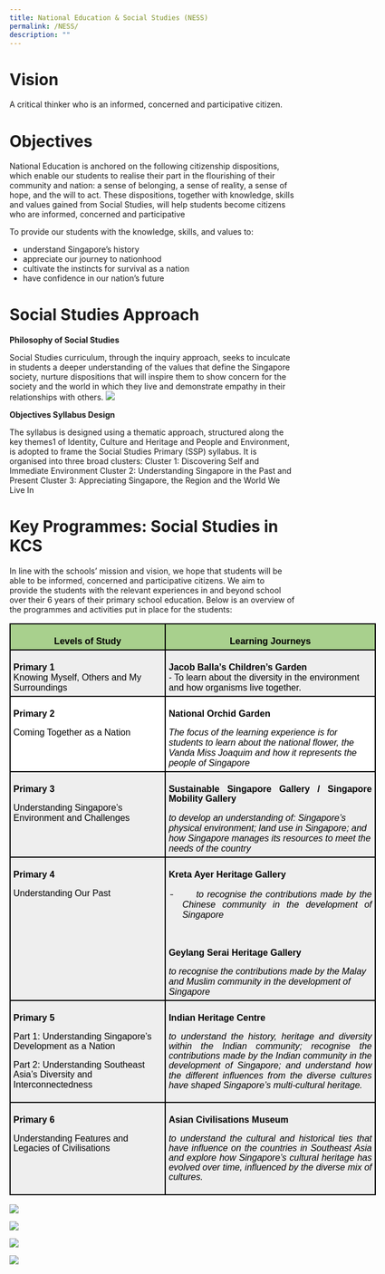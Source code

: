 ```yaml
---
title: National Education & Social Studies (NESS)
permalink: /NESS/
description: ""
---
```

# Vision
A critical thinker who is an informed, concerned and participative citizen. 

# Objectives
National Education is anchored on the following citizenship dispositions, which enable our students to realise their part in the flourishing of their community and nation: a sense of belonging, a sense of reality, a sense of hope, and the will to act. These dispositions, together with knowledge, skills and values gained from Social Studies, will help students become citizens who are informed, concerned and participative

To provide our students with the knowledge, skills, and values to: 
* understand Singapore’s history
* appreciate our journey to nationhood
* cultivate the instincts for survival as a nation 
* have confidence in our nation’s future

# Social Studies Approach
**Philosophy of Social Studies**

Social Studies curriculum, through the inquiry approach, seeks to inculcate in students a deeper understanding of the values that define the Singapore society, nurture dispositions that will inspire them to show concern for the society and the world in which they live and demonstrate empathy in their relationships with others.
![](/images/Social%20Studies/Picture1_SS.jpg)

**Objectives Syllabus Design**

The syllabus is designed using a thematic approach, structured along the key themes1 of Identity, Culture and Heritage and People and Environment, is adopted to frame the Social Studies Primary (SSP) syllabus. It is organised into three broad clusters: 
Cluster 1: Discovering Self and Immediate Environment
Cluster 2: Understanding Singapore in the Past and Present
Cluster 3: Appreciating Singapore, the Region and the World We Live In

# Key Programmes: Social Studies in KCS

In line with the schools’ mission and vision, we hope that students will be able to be informed, concerned and participative citizens. We aim to provide the students with the relevant experiences in and beyond school over their 6 years of their primary school education. Below is an overview of the programmes and activities put in place for the students:

<table style="width:485.4pt;margin-left:-.15pt;background:white;border-collapse:collapse;
 border:none;mso-border-alt:solid windowtext 1.5pt;mso-yfti-tbllook:1184;
 mso-border-insideh:1.5pt solid windowtext;mso-border-insidev:1.5pt solid windowtext" width="647" cellpadding="0" cellspacing="0" border="1" class="MsoNormalTable"><tbody><tr style="mso-yfti-irow:0;mso-yfti-firstrow:yes;height:9.5pt"><td style="width:203.3pt;border:solid windowtext 1.5pt;
  background:#A8D08D;mso-background-themecolor:accent6;mso-background-themetint:
  153;padding:3.75pt 3.75pt 3.75pt 3.75pt;height:9.5pt" valign="top" width="271"><p style="margin-bottom:0in;text-align:center;
  line-height:normal" align="center" class="MsoNormal"><b><span style="font-size:12.0pt;font-family:&quot;Arial&quot;,sans-serif;
  mso-fareast-font-family:&quot;Times New Roman&quot;;color:black">Levels of Study</span></b></p></td><td style="width:282.1pt;border:solid windowtext 1.5pt;
  border-left:none;mso-border-left-alt:solid windowtext 1.5pt;background:#A8D08D;
  mso-background-themecolor:accent6;mso-background-themetint:153;padding:3.75pt 3.75pt 3.75pt 3.75pt;
  height:9.5pt" valign="top" width="376"><p style="margin-bottom:0in;text-align:center;
  line-height:normal" align="center" class="MsoNormal"><b><span style="font-size:12.0pt;font-family:&quot;Arial&quot;,sans-serif;
  mso-fareast-font-family:&quot;Times New Roman&quot;;color:black">Learning Journeys</span></b></p></td></tr><tr style="mso-yfti-irow:1;height:50.55pt"><td style="width:203.3pt;border:solid windowtext 1.5pt;border-top:
  none;mso-border-top-alt:solid windowtext 1.5pt;background:#EEEEEE;padding:
  3.75pt 3.75pt 3.75pt 3.75pt;height:50.55pt" width="271"><p style="margin-bottom:0in;line-height:normal" class="MsoNormal"><b><span style="font-size:12.0pt;font-family:&quot;Arial&quot;,sans-serif;mso-fareast-font-family:
  &quot;Times New Roman&quot;;color:black">Primary 1<br></span></b><span style="font-size:12.0pt;font-family:&quot;Arial&quot;,sans-serif;
  mso-fareast-font-family:&quot;Times New Roman&quot;;color:black">Knowing Myself, Others and My Surroundings</span></p></td><td style="width:282.1pt;border-top:none;border-left:none;
  border-bottom:solid windowtext 1.5pt;border-right:solid windowtext 1.5pt;
  mso-border-top-alt:solid windowtext 1.5pt;mso-border-left-alt:solid windowtext 1.5pt;
  background:#EEEEEE;padding:3.75pt 3.75pt 3.75pt 3.75pt;height:50.55pt" width="376"><p style="margin-bottom:0in;line-height:normal" class="MsoNormal"><b><span style="font-size:12.0pt;font-family:&quot;Arial&quot;,sans-serif;mso-fareast-font-family:
  &quot;Times New Roman&quot;;color:black">Jacob Balla’s Children’s Garden<br></span></b><span style="font-size:12.0pt;font-family:&quot;Arial&quot;,sans-serif;
  mso-fareast-font-family:&quot;Times New Roman&quot;;color:black">- To learn about the diversity in the environment and how organisms live together.</span></p></td></tr><tr style="mso-yfti-irow:2;height:9.2pt"><td style="width:203.3pt;border:solid windowtext 1.5pt;
  border-top:none;mso-border-top-alt:solid windowtext 1.5pt;padding:3.75pt 3.75pt 3.75pt 3.75pt;
  height:9.2pt" valign="top" width="271"><p class="MsoNormal"><b><span style="font-size:12.0pt;line-height:107%;
  font-family:&quot;Arial&quot;,sans-serif;color:black;mso-color-alt:windowtext">Primary 2</span></b><b><span style="font-size:12.0pt;line-height:107%;font-family:
  &quot;Arial&quot;,sans-serif"></span></b></p><p style="margin-bottom:0in;line-height:normal" class="MsoNormal"><span style="font-size:12.0pt;font-family:&quot;Arial&quot;,sans-serif;color:black;
  mso-color-alt:windowtext">Coming Together as a Nation</span><span style="font-size:12.0pt;font-family:&quot;Arial&quot;,sans-serif;mso-fareast-font-family:
  &quot;Times New Roman&quot;;color:black"></span></p></td><td style="width:282.1pt;border-top:none;border-left:
  none;border-bottom:solid windowtext 1.5pt;border-right:solid windowtext 1.5pt;
  mso-border-top-alt:solid windowtext 1.5pt;mso-border-left-alt:solid windowtext 1.5pt;
  padding:3.75pt 3.75pt 3.75pt 3.75pt;height:9.2pt" valign="top" width="376"><p style="text-align:justify;text-justify:inter-ideograph" class="MsoNormal"><b><span style="font-size:12.0pt;line-height:107%;font-family:&quot;Arial&quot;,sans-serif;
  color:black;mso-color-alt:windowtext">National Orchid Garden</span></b><b><span style="font-size:12.0pt;line-height:107%;font-family:&quot;Arial&quot;,sans-serif"></span></b></p><p style="margin-bottom:0in;line-height:normal" class="MsoNormal"><i><span style="font-size:12.0pt;font-family:&quot;Arial&quot;,sans-serif;color:black;
  mso-color-alt:windowtext">The focus of the learning experience is for students to learn about the national flower, the Vanda Miss Joaquim and how it represents the people of Singapore</span></i><span style="font-size:12.0pt;
  font-family:&quot;Arial&quot;,sans-serif;mso-fareast-font-family:&quot;Times New Roman&quot;;
  color:black"></span></p></td></tr><tr style="mso-yfti-irow:3;height:9.2pt"><td style="width:203.3pt;border:solid windowtext 1.5pt;
  border-top:none;mso-border-top-alt:solid windowtext 1.5pt;background:#EEEEEE;
  padding:3.75pt 3.75pt 3.75pt 3.75pt;height:9.2pt" valign="top" width="271"><p class="MsoNormal"><b><span style="font-size:12.0pt;line-height:107%;
  font-family:&quot;Arial&quot;,sans-serif;color:black;mso-color-alt:windowtext">Primary 3</span></b><b><span style="font-size:12.0pt;line-height:107%;font-family:
  &quot;Arial&quot;,sans-serif"></span></b></p><p style="margin-bottom:0in;line-height:normal" class="MsoNormal"><span style="font-size:12.0pt;font-family:&quot;Arial&quot;,sans-serif;color:black;
  mso-color-alt:windowtext">Understanding Singapore’s Environment and Challenges</span><span style="font-size:12.0pt;font-family:&quot;Arial&quot;,sans-serif;
  mso-fareast-font-family:&quot;Times New Roman&quot;;color:black"></span></p></td><td style="width:282.1pt;border-top:none;border-left:
  none;border-bottom:solid windowtext 1.5pt;border-right:solid windowtext 1.5pt;
  mso-border-top-alt:solid windowtext 1.5pt;mso-border-left-alt:solid windowtext 1.5pt;
  background:#EEEEEE;padding:3.75pt 3.75pt 3.75pt 3.75pt;height:9.2pt" valign="top" width="376"><p style="text-align:justify;text-justify:inter-ideograph" class="MsoNormal"><b><span style="font-size:12.0pt;line-height:107%;font-family:&quot;Arial&quot;,sans-serif;
  color:black;mso-color-alt:windowtext">Sustainable Singapore Gallery / Singapore Mobility Gallery</span></b><b><span style="font-size:12.0pt;
  line-height:107%;font-family:&quot;Arial&quot;,sans-serif"></span></b></p><p style="margin-bottom:0in;line-height:normal" class="MsoNormal"><i><span style="font-size:12.0pt;font-family:&quot;Arial&quot;,sans-serif;color:black;
  mso-color-alt:windowtext">to develop an understanding of: Singapore’s physical environment; land use in Singapore; and how Singapore manages its resources to meet the needs of the country</span></i><span style="font-size:12.0pt;
  font-family:&quot;Arial&quot;,sans-serif;mso-fareast-font-family:&quot;Times New Roman&quot;;
  color:black"></span></p></td></tr><tr style="mso-yfti-irow:4;height:9.2pt"><td style="width:203.3pt;border:solid windowtext 1.5pt;
  border-top:none;mso-border-top-alt:solid windowtext 1.5pt;background:#EEEEEE;
  padding:3.75pt 3.75pt 3.75pt 3.75pt;height:9.2pt" valign="top" width="271"><p class="MsoNormal"><b><span style="font-size:12.0pt;line-height:107%;
  font-family:&quot;Arial&quot;,sans-serif;color:black;mso-color-alt:windowtext">Primary 4</span></b><b><span style="font-size:12.0pt;line-height:107%;font-family:
  &quot;Arial&quot;,sans-serif"></span></b></p><p style="margin-bottom:0in;line-height:normal" class="MsoNormal"><span style="font-size:12.0pt;font-family:&quot;Arial&quot;,sans-serif;color:black;
  mso-color-alt:windowtext">Understanding Our Past</span><span style="font-size:12.0pt;font-family:&quot;Arial&quot;,sans-serif;mso-fareast-font-family:
  &quot;Times New Roman&quot;;color:black"></span></p></td><td style="width:282.1pt;border-top:none;border-left:
  none;border-bottom:solid windowtext 1.5pt;border-right:solid windowtext 1.5pt;
  mso-border-top-alt:solid windowtext 1.5pt;mso-border-left-alt:solid windowtext 1.5pt;
  background:#EEEEEE;padding:3.75pt 3.75pt 3.75pt 3.75pt;height:9.2pt" valign="top" width="376"><p style="text-align:justify;text-justify:inter-ideograph" class="MsoNormal"><b><span style="font-size:12.0pt;line-height:107%;font-family:&quot;Arial&quot;,sans-serif;
  color:black;mso-color-alt:windowtext">Kreta Ayer Heritage Gallery</span></b><b><span style="font-size:12.0pt;line-height:107%;font-family:&quot;Arial&quot;,sans-serif"></span></b></p><p style="margin-top:0in;margin-right:0in;
  margin-bottom:0in;margin-left:.25in;mso-add-space:auto;text-align:justify;
  text-justify:inter-ideograph;text-indent:-.25in;line-height:normal;
  mso-list:l0 level1 lfo1" class="MsoListParagraphCxSpFirst"><span style="font-size:12.0pt;
  mso-ascii-font-family:Calibri;mso-fareast-font-family:Calibri;mso-hansi-font-family:
  Calibri;mso-bidi-font-family:Calibri;mso-bidi-font-style:italic"><span style="mso-list:Ignore">-<span style="font:7.0pt &quot;Times New Roman&quot;">&nbsp;&nbsp;&nbsp;&nbsp;&nbsp;&nbsp;&nbsp;&nbsp;&nbsp; </span></span></span><i><span style="font-size:12.0pt;font-family:
  &quot;Arial&quot;,sans-serif;color:black;mso-color-alt:windowtext">to recognise the contributions made by the Chinese community in the development of Singapore</span></i><i><span style="font-size:12.0pt;font-family:&quot;Arial&quot;,sans-serif"></span></i></p><p style="margin-left:.25in;mso-add-space:
  auto;text-align:justify;text-justify:inter-ideograph" class="MsoListParagraphCxSpLast"><i><span style="font-size:12.0pt;line-height:107%;font-family:&quot;Arial&quot;,sans-serif">&nbsp;</span></i></p><p style="text-align:justify;text-justify:inter-ideograph" class="MsoNormal"><b><span style="font-size:12.0pt;line-height:107%;font-family:&quot;Arial&quot;,sans-serif;
  color:black;mso-color-alt:windowtext">Geylang Serai Heritage Gallery</span></b><b><span style="font-size:12.0pt;line-height:107%;font-family:&quot;Arial&quot;,sans-serif"></span></b></p><p style="margin-bottom:0in;line-height:normal" class="MsoNormal"><i><span style="font-size:12.0pt;font-family:&quot;Arial&quot;,sans-serif;color:black;
  mso-color-alt:windowtext">to recognise the contributions made by the Malay and Muslim community in the development of Singapore</span></i><span style="font-size:12.0pt;font-family:&quot;Arial&quot;,sans-serif;mso-fareast-font-family:
  &quot;Times New Roman&quot;;color:black"></span></p></td></tr><tr style="mso-yfti-irow:5;height:9.2pt"><td style="width:203.3pt;border:solid windowtext 1.5pt;
  border-top:none;mso-border-top-alt:solid windowtext 1.5pt;background:#EEEEEE;
  padding:3.75pt 3.75pt 3.75pt 3.75pt;height:9.2pt" valign="top" width="271"><p class="MsoNormal"><b><span style="font-size:12.0pt;line-height:107%;
  font-family:&quot;Arial&quot;,sans-serif;color:black;mso-color-alt:windowtext">Primary 5</span></b><b><span style="font-size:12.0pt;line-height:107%;font-family:
  &quot;Arial&quot;,sans-serif"></span></b></p><p class="MsoNormal"><span style="font-size:12.0pt;line-height:107%;font-family:
  &quot;Arial&quot;,sans-serif;color:black;mso-color-alt:windowtext">Part 1: Understanding Singapore’s Development as a Nation</span><span style="font-size:12.0pt;line-height:107%;font-family:&quot;Arial&quot;,sans-serif"></span></p><p class="MsoNormal"><span style="font-size:12.0pt;line-height:107%;font-family:
  &quot;Arial&quot;,sans-serif;color:black;mso-color-alt:windowtext">Part 2: Understanding Southeast Asia’s Diversity and Interconnectedness</span><b><span style="font-size:12.0pt;line-height:107%;font-family:&quot;Arial&quot;,sans-serif"></span></b></p></td><td style="width:282.1pt;border-top:none;border-left:
  none;border-bottom:solid windowtext 1.5pt;border-right:solid windowtext 1.5pt;
  mso-border-top-alt:solid windowtext 1.5pt;mso-border-left-alt:solid windowtext 1.5pt;
  background:#EEEEEE;padding:3.75pt 3.75pt 3.75pt 3.75pt;height:9.2pt" valign="top" width="376"><p style="text-align:justify;text-justify:inter-ideograph" class="MsoNormal"><b><span style="font-size:12.0pt;line-height:107%;font-family:&quot;Arial&quot;,sans-serif;
  color:black;mso-color-alt:windowtext">Indian Heritage Centre</span></b><b><span style="font-size:12.0pt;line-height:107%;font-family:&quot;Arial&quot;,sans-serif"></span></b></p><p style="text-align:justify;text-justify:inter-ideograph" class="MsoNormal"><i><span style="font-size:12.0pt;line-height:107%;font-family:&quot;Arial&quot;,sans-serif;
  color:black;mso-color-alt:windowtext">to understand the history, heritage and diversity within the Indian community; recognise the contributions made by the Indian community in the development of Singapore; and understand how the different influences from the diverse cultures have shaped Singapore’s multi-cultural heritage.</span></i><b><span style="font-size:12.0pt;
  line-height:107%;font-family:&quot;Arial&quot;,sans-serif"></span></b></p></td></tr><tr style="mso-yfti-irow:6;mso-yfti-lastrow:yes;height:9.2pt"><td style="width:203.3pt;border:solid windowtext 1.5pt;
  border-top:none;mso-border-top-alt:solid windowtext 1.5pt;background:#EEEEEE;
  padding:3.75pt 3.75pt 3.75pt 3.75pt;height:9.2pt" valign="top" width="271"><p class="MsoNormal"><b><span style="font-size:12.0pt;line-height:107%;
  font-family:&quot;Arial&quot;,sans-serif;color:black;mso-color-alt:windowtext">Primary 6</span></b><b><span style="font-size:12.0pt;line-height:107%;font-family:
  &quot;Arial&quot;,sans-serif"></span></b></p><p class="MsoNormal"><span style="font-size:12.0pt;line-height:107%;font-family:
  &quot;Arial&quot;,sans-serif;color:black;mso-color-alt:windowtext">Understanding Features and Legacies of Civilisations</span><b><span style="font-size:12.0pt;
  line-height:107%;font-family:&quot;Arial&quot;,sans-serif"></span></b></p></td><td style="width:282.1pt;border-top:none;border-left:
  none;border-bottom:solid windowtext 1.5pt;border-right:solid windowtext 1.5pt;
  mso-border-top-alt:solid windowtext 1.5pt;mso-border-left-alt:solid windowtext 1.5pt;
  background:#EEEEEE;padding:3.75pt 3.75pt 3.75pt 3.75pt;height:9.2pt" valign="top" width="376"><p style="text-align:justify;text-justify:inter-ideograph" class="MsoNormal"><b><span style="font-size:12.0pt;line-height:107%;font-family:&quot;Arial&quot;,sans-serif;
  color:black;mso-color-alt:windowtext">Asian Civilisations Museum</span></b><b><span style="font-size:12.0pt;line-height:107%;font-family:&quot;Arial&quot;,sans-serif"></span></b></p><p style="text-align:justify;text-justify:inter-ideograph" class="MsoNormal"><i><span style="font-size:12.0pt;line-height:107%;font-family:&quot;Arial&quot;,sans-serif;
  color:black;mso-color-alt:windowtext">to understand the cultural and historical ties that have influence on the countries in Southeast Asia and explore how Singapore’s cultural heritage has evolved over time, influenced by the diverse mix of cultures.</span></i><b><span style="font-size:12.0pt;
  line-height:107%;font-family:&quot;Arial&quot;,sans-serif"></span></b></p></td></tr></tbody></table>

![](/images/Social%20Studies/Picture%202_P4LJ.jpeg)

![](/images/Social%20Studies/Picture%203_P4LJ.jpeg)

![](/images/Social%20Studies/Picture%204_P5LJ.jpeg)

![](/images/Social%20Studies/Picture%205_P5LJ.jpeg)

